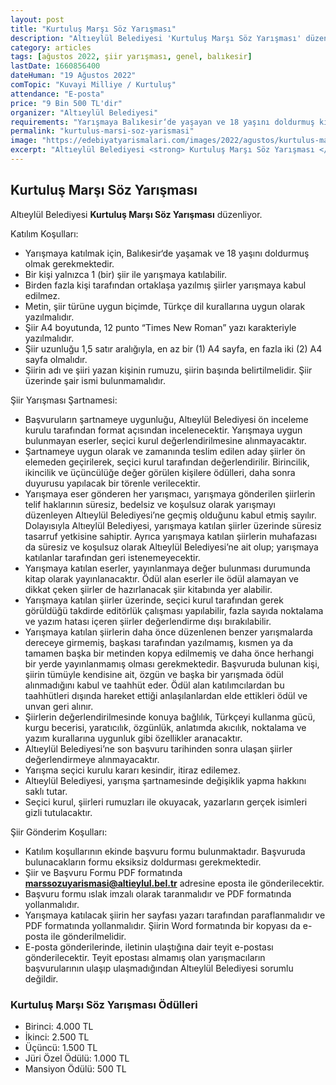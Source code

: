 ```yaml
---
layout: post
title: "Kurtuluş Marşı Söz Yarışması"
description: "Altıeylül Belediyesi 'Kurtuluş Marşı Söz Yarışması' düzenliyor."
category: articles
tags: [ağustos 2022, şiir yarışması, genel, balıkesir]
lastDate: 1660856400
dateHuman: "19 Ağustos 2022"
comTopic: "Kuvayi Milliye / Kurtuluş"
attendance: "E-posta"
price: "9 Bin 500 TL'dir"
organizer: "Altıeylül Belediyesi"
requirements: "Yarışmaya Balıkesir‘de yaşayan ve 18 yaşını doldurmuş kişiler katılabilirler."
permalink: "kurtulus-marsi-soz-yarismasi"
image: "https://edebiyatyarismalari.com/images/2022/agustos/kurtulus-marsi-soz-yarismasi.jpg"
excerpt: "Altıeylül Belediyesi <strong> Kurtuluş Marşı Söz Yarışması </strong> düzenliyor."
---
```


## Kurtuluş Marşı Söz Yarışması
Altıeylül Belediyesi **Kurtuluş Marşı Söz Yarışması** düzenliyor.

Katılım Koşulları:
- Yarışmaya katılmak için, Balıkesir‘de yaşamak ve 18 yaşını doldurmuş olmak gerekmektedir.
- Bir kişi yalnızca 1 (bir) şiir ile yarışmaya katılabilir.
- Birden fazla kişi tarafından ortaklaşa yazılmış şiirler yarışmaya kabul edilmez.
- Metin, şiir türüne uygun biçimde, Türkçe dil kurallarına uygun olarak yazılmalıdır.
- Şiir A4 boyutunda, 12 punto “Times New Roman” yazı karakteriyle yazılmalıdır.
- Şiir uzunluğu 1,5 satır aralığıyla, en az bir (1) A4 sayfa, en fazla iki (2) A4 sayfa olmalıdır.
- Şiirin adı ve şiiri yazan kişinin rumuzu, şiirin başında belirtilmelidir. Şiir üzerinde şair ismi bulunmamalıdır.

Şiir Yarışması Şartnamesi:
- Başvuruların şartnameye uygunluğu, Altıeylül Belediyesi ön inceleme kurulu tarafından format açısından incelenecektir. Yarışmaya uygun bulunmayan eserler, seçici kurul değerlendirilmesine alınmayacaktır.
- Şartnameye uygun olarak ve zamanında teslim edilen aday şiirler ön elemeden geçirilerek, seçici kurul tarafından değerlendirilir. Birincilik, ikincilik ve üçüncülüğe değer görülen kişilere ödülleri, daha sonra duyurusu yapılacak bir törenle verilecektir.
- Yarışmaya eser gönderen her yarışmacı, yarışmaya gönderilen şiirlerin telif haklarının süresiz, bedelsiz ve koşulsuz olarak yarışmayı düzenleyen Altıeylül Belediyesi’ne geçmiş olduğunu kabul etmiş sayılır. Dolayısıyla Altıeylül Belediyesi, yarışmaya katılan şiirler üzerinde süresiz tasarruf yetkisine sahiptir. Ayrıca yarışmaya katılan şiirlerin muhafazası da süresiz ve koşulsuz olarak Altıeylül Belediyesi’ne ait olup; yarışmaya katılanlar tarafından geri istenemeyecektir.
- Yarışmaya katılan eserler, yayınlanmaya değer bulunması durumunda kitap olarak yayınlanacaktır. Ödül alan eserler ile ödül alamayan ve dikkat çeken şiirler de hazırlanacak şiir kitabında yer alabilir.
- Yarışmaya katılan şiirler üzerinde, seçici kurul tarafından gerek görüldüğü takdirde editörlük çalışması yapılabilir, fazla sayıda noktalama ve yazım hatası içeren şiirler değerlendirme dışı bırakılabilir.
- Yarışmaya katılan şiirlerin daha önce düzenlenen benzer yarışmalarda dereceye girmemiş, başkası tarafından yazılmamış, kısmen ya da tamamen başka bir metinden kopya edilmemiş ve daha önce herhangi bir yerde yayınlanmamış olması gerekmektedir. Başvuruda bulunan kişi, şiirin tümüyle kendisine ait, özgün ve başka bir yarışmada ödül alınmadığını kabul ve taahhüt eder. Ödül alan katılımcılardan bu taahhütleri dışında hareket ettiği anlaşılanlardan elde ettikleri ödül ve unvan geri alınır.
- Şiirlerin değerlendirilmesinde konuya bağlılık, Türkçeyi kullanma gücü, kurgu becerisi, yaratıcılık, özgünlük, anlatımda akıcılık, noktalama ve yazım kurallarına uygunluk gibi özellikler aranacaktır.
- Altıeylül Belediyesi’ne son başvuru tarihinden sonra ulaşan şiirler değerlendirmeye alınmayacaktır.
- Yarışma seçici kurulu kararı kesindir, itiraz edilemez.
- Altıeylül Belediyesi, yarışma şartnamesinde değişiklik yapma hakkını saklı tutar.
- Seçici kurul, şiirleri rumuzları ile okuyacak, yazarların gerçek isimleri gizli tutulacaktır.

Şiir Gönderim Koşulları:
- Katılım koşullarının ekinde başvuru formu bulunmaktadır. Başvuruda bulunacakların formu eksiksiz doldurması gerekmektedir.
- Şiir ve Başvuru Formu PDF formatında **marssozuyarismasi@altieylul.bel.tr** adresine eposta ile gönderilecektir.
- Başvuru formu ıslak imzalı olarak taranmalıdır ve PDF formatında yollanmalıdır.
- Yarışmaya katılacak şiirin her sayfası yazarı tarafından paraflanmalıdır ve PDF formatında yollanmalıdır. Şiirin Word formatında bir kopyası da e-posta ile gönderilmelidir.
- E-posta gönderilerinde, iletinin ulaştığına dair teyit e-postası gönderilecektir. Teyit epostası almamış olan yarışmacıların başvurularının ulaşıp ulaşmadığından Altıeylül Belediyesi sorumlu değildir.


### Kurtuluş Marşı Söz Yarışması Ödülleri
- Birinci: 4.000 TL
- İkinci: 2.500 TL
- Üçüncü: 1.500 TL
- Jüri Özel Ödülü: 1.000 TL
- Mansiyon Ödülü: 500 TL